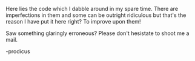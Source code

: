 Here lies the code which I dabble around in my spare time. There are imperfections in them and some can be outright ridiculous but that's the reason I have put it here right? 
To improve upon them!

Saw something glaringly erroneous? Please don't hesistate to shoot me a mail.

-prodicus
